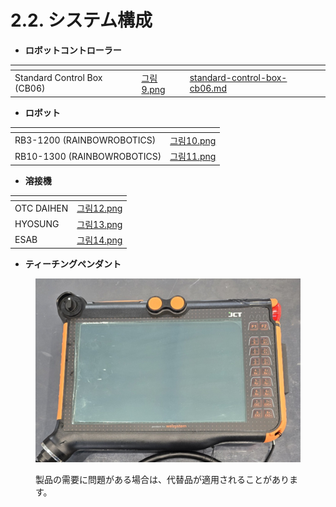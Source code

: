 # 2.2. システム構成



* **ロボットコントローラー**

<table data-card-size="large" data-view="cards"><thead><tr><th></th><th data-hidden data-card-cover data-type="files"></th><th data-hidden data-card-target data-type="content-ref"></th></tr></thead><tbody><tr><td>Standard Control Box (CB06)</td><td><a href="../.gitbook/assets/그림9.png">그림9.png</a></td><td><a href="standard-control-box-cb06.md">standard-control-box-cb06.md</a></td></tr></tbody></table>



* **ロボット**

<table data-card-size="large" data-view="cards"><thead><tr><th></th><th data-hidden data-card-cover data-type="files"></th></tr></thead><tbody><tr><td>RB3-1200 (RAINBOWROBOTICS)</td><td><a href="../.gitbook/assets/그림10.png">그림10.png</a></td></tr><tr><td>RB10-1300 (RAINBOWROBOTICS)</td><td><a href="../.gitbook/assets/그림11.png">그림11.png</a></td></tr></tbody></table>



* **溶接機**

<table data-view="cards"><thead><tr><th></th><th data-hidden data-card-cover data-type="files"></th></tr></thead><tbody><tr><td>OTC DAIHEN</td><td><a href="../.gitbook/assets/그림12.png">그림12.png</a></td></tr><tr><td>HYOSUNG</td><td><a href="../.gitbook/assets/그림13.png">그림13.png</a></td></tr><tr><td>ESAB</td><td><a href="../.gitbook/assets/그림14.png">그림14.png</a></td></tr></tbody></table>



* **ティーチングペンダント**

<figure><img src="../.gitbook/assets/그림15.png" alt=""><figcaption><p>製品の需要に問題がある場合は、代替品が適用されることがあります。</p></figcaption></figure>
